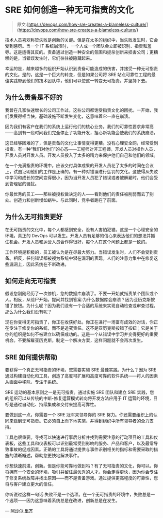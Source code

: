 # SRE 如何创造一种无可指责的文化

> 原文:[https://devops.com/how-sre-creates-a-blameless-culture/](https://devops.com/how-sre-creates-a-blameless-culture/)

技术人员喜欢称赞失败是创新的关键。但是在太多的组织中，当失败发生时，它会受到惩罚。当一个 IT 系统崩溃时，一个人或一个团队会立即被识别、指责和羞辱。这是适得其反的。责备通过创造一种安全的氛围和扼杀创新来损害公司；更糟糕的是，当错误发生时，它们往往被隐藏起来。

幸运的是，越来越多的组织开始认识到责备可能造成的伤害，并接受一种无可指责的文化。是的，这是一个巨大的转变，但是如果公司将 SRE 站点可靠性工程的最佳实践带到他们的技术团队中，他们可以使这一转变无可指责，并坚持下去。

## 为什么责备是不好的

我曾在几家快速增长的公司工作过，这些公司都饱受指责文化的困扰。一开始，我们发展得相当快。基础设施不断发生变化，这意味着它一直在崩溃。

因为我们有客户在我们的系统上运行他们的核心业务，我们的可靠性要求非常高——高到有一段时间我们完全停止了功能开发，担心新功能会使我们的系统崩溃。

这已经够困难的了，但是责备的文化让事情变得更糟。没有心理安全网，经常受到指责。有一种“我们对他们”的心态——工程师对非工程师，开发人员对操作人员，开发人员对开发人员。开发人员投入了太多的精力来保护他们自己和他们的领域。

在一个充满指责的环境中，应该交付具体成果的开发人员花了太多的时间在会议上，试图证明他们的工作是正确的。有一种对错误进行惩罚的文化。这使得从失败中学习和成长的空间变得很小，因为当开发人员犯了错误或者被解雇时，他们会受到管理层的骚扰。

你最优秀的员工——那些被授权做决定的人——看到他们的责任被削弱而去了别处。创造力和创新慢如蜗牛。与此同时，竞争者跑在了前面。

## **为什么无可指责更好**

在无可指责的文化中，每个人都感到安全，没有人害怕犯错。这是一个心理安全的环境，真正的 DevOps 可以发生。开发人员有足够的信心来表达他们的想法并抓住机会。开发人员和运营人员合作得很好，每个人在这个问题上都是一致的。

工作环境是积极的，员工被认为是在尽最大努力。当错误发生时，人们不会受到责备。相反，任何错误都被视为系统中潜在漏洞的表现。人们的注意力集中在修复这些漏洞上，因此系统在不断改进。

## **如何走向无可指责**

假设您刚刚经历了一次停机，您的数据库崩溃了。不要一开始就指责某个团队或个人。相反，从验尸开始。提问并找到答案:为什么数据库会崩溃？因为亚历克斯按错了按钮。为什么呢？因为我们没有一个合适的系统来实现自动检查或审查过程。那么为什么我们没有呢？

现在你变得无可指责了，你正在收获好处。你正在进行一场富有成效的对话，你正在专注于修复你的系统，而不是追究责任。这不是亚历克斯按错了按钮；它是关于你的组织是如何不被建立以确保成功的。这是一个从错误中学习并变得更好的重要机会。不要解雇亚历克斯。制定一个解决方案，这样问题就不会再次发生。

## **SRE 如何提供帮助**

要获得一个真正无可指责的环境，您需要实施 SRE 最佳实践。为什么？因为 SRE 通过构建自动化和工具，创造了高度可扩展和高度可靠的软件系统——将人的因素从画面中移除，专注于系统。

SRE 运动的基本原则之一是无可指责。通过实施 SRE 团队和建立 SRE 实践，您的组织可以从传统的中断-修复运营模式转向将开发方法应用于 IT 运营的环境，目标是通过自动化、持续集成和交付来提高可靠性。

要做到这一点，你需要一个 SRE 冠军来领导你的 SRE 努力。你还需要组织上的认同来做到无可指责。它必须自上而下地实施，并得到组织中所有领导者的全力支持。

工具也很重要。寻找可以快速进行事后分析并找到需要注意的行动项目的工具和仪表板，这些工具和仪表板可以识别最常受到影响的服务、产品和客户，以及最常导致事故的促成因素。正确的工具将通过提供与事件识别相关的指标和需要采取的措施的清晰概述，帮助您更快地解决事件。

你想快速前进，创新。但是你能可靠地做到吗？有了无可指责的文化，你可以。你将拥有一个安全的环境，吸引并留住最优秀的人才。你会走得更快，因为你会专注于修复系统故障并找出原因——而不是责备游戏。通过提供更高程度的可靠性，您将与客户建立更大的信任。

你听说过这样一句话:失败不是一个选项。在一个无可指责的环境中，失败总是一个选项——因为这意味着系统总是在改进，创新总是在发生。

— [阿沙尔·里齐](https://devops.com/author/ashar-rizqi/)